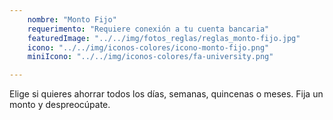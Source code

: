 ```yaml
---
    nombre: "Monto Fijo"
    requerimento: "Requiere conexión a tu cuenta bancaria"
    featuredImage: "../../img/fotos_reglas/reglas_monto-fijo.jpg"
    icono: "../../img/iconos-colores/icono-monto-fijo.png"
    miniIcono: "../../img/iconos-colores/fa-university.png"

---
```


Elige si quieres ahorrar todos los días, semanas, quincenas o meses. Fija un monto y despreocúpate.